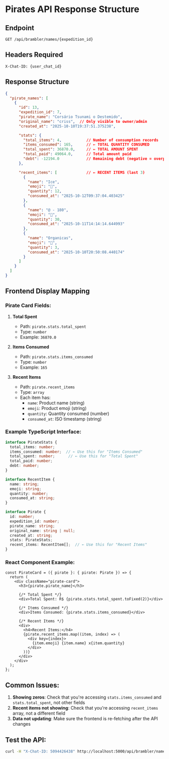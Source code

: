 # Pirates API Response Structure

## Endpoint
`GET /api/brambler/names/{expedition_id}`

## Headers Required
```
X-Chat-ID: {user_chat_id}
```

## Response Structure

```json
{
  "pirate_names": [
    {
      "id": 13,
      "expedition_id": 7,
      "pirate_name": "Corsário Tsunami o Destemido",
      "original_name": "criss",  // Only visible to owner/admin
      "created_at": "2025-10-10T19:37:51.375238",

      "stats": {
        "total_items": 4,           // Number of consumption records
        "items_consumed": 165,      // ← TOTAL QUANTITY CONSUMED
        "total_spent": 36870.0,     // ← TOTAL AMOUNT SPENT
        "total_paid": 49064.0,      // Total amount paid
        "debt": -12194.0            // Remaining debt (negative = overpaid)
      },

      "recent_items": [             // ← RECENT ITEMS (last 3)
        {
          "name": "Ice",
          "emoji": "🧊",
          "quantity": 12,
          "consumed_at": "2025-10-12T09:37:04.403425"
        },
        {
          "name": "@ - 180",
          "emoji": "🍐",
          "quantity": 30,
          "consumed_at": "2025-10-11T14:14:14.644993"
        },
        {
          "name": "Organicas",
          "emoji": "🦠",
          "quantity": 3,
          "consumed_at": "2025-10-10T20:50:08.440174"
        }
      ]
    }
  ]
}
```

## Frontend Display Mapping

### Pirate Card Fields:

1. **Total Spent**
   - Path: `pirate.stats.total_spent`
   - Type: `number`
   - Example: `36870.0`

2. **Items Consumed**
   - Path: `pirate.stats.items_consumed`
   - Type: `number`
   - Example: `165`

3. **Recent Items**
   - Path: `pirate.recent_items`
   - Type: `array`
   - Each item has:
     - `name`: Product name (string)
     - `emoji`: Product emoji (string)
     - `quantity`: Quantity consumed (number)
     - `consumed_at`: ISO timestamp (string)

### Example TypeScript Interface:

```typescript
interface PirateStats {
  total_items: number;
  items_consumed: number;  // ← Use this for "Items Consumed"
  total_spent: number;      // ← Use this for "Total Spent"
  total_paid: number;
  debt: number;
}

interface RecentItem {
  name: string;
  emoji: string;
  quantity: number;
  consumed_at: string;
}

interface Pirate {
  id: number;
  expedition_id: number;
  pirate_name: string;
  original_name: string | null;
  created_at: string;
  stats: PirateStats;
  recent_items: RecentItem[];  // ← Use this for "Recent Items"
}
```

### React Component Example:

```tsx
const PirateCard = ({ pirate }: { pirate: Pirate }) => {
  return (
    <div className="pirate-card">
      <h3>{pirate.pirate_name}</h3>

      {/* Total Spent */}
      <div>Total Spent: R$ {pirate.stats.total_spent.toFixed(2)}</div>

      {/* Items Consumed */}
      <div>Items Consumed: {pirate.stats.items_consumed}</div>

      {/* Recent Items */}
      <div>
        <h4>Recent Items:</h4>
        {pirate.recent_items.map((item, index) => (
          <div key={index}>
            {item.emoji} {item.name} x{item.quantity}
          </div>
        ))}
      </div>
    </div>
  );
};
```

## Common Issues:

1. **Showing zeros**: Check that you're accessing `stats.items_consumed` and `stats.total_spent`, not other fields
2. **Recent items not showing**: Check that you're accessing `recent_items` array, not a different field
3. **Data not updating**: Make sure the frontend is re-fetching after the API changes

## Test the API:

```bash
curl -H "X-Chat-ID: 5094426438" http://localhost:5000/api/brambler/names/7
```
